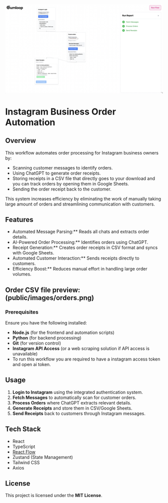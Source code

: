![UI Preview](public/images/demo.png)

# Instagram Business Order Automation

## Overview
This workflow automates order processing for Instagram business owners by:
- Scanning customer messages to identify orders.
- Using ChatGPT to generate order receipts.
- Storing receipts in a CSV file that directly goes to your download and you can track orders by opening them in Google Sheets.
- Sending the order receipt back to the customer.
  

This system increases efficiency by eliminating the work of manually taking large amount of orders and streamlining communication with customers.

## Features
- Automated Message Parsing:** Reads all chats and extracts order details.
- AI-Powered Order Processing:** Identifies orders using ChatGPT.
- Receipt Generation:** Creates order receipts in CSV format and syncs with Google Sheets.
- Automated Customer Interaction:** Sends receipts directly to customers.
- Efficiency Boost:** Reduces manual effort in handling large order volumes.
## Order CSV file preview: (public/images/orders.png)

### Prerequisites
Ensure you have the following installed:
- **Node.js** (for the frontend and automation scripts)
- **Python** (for backend processing)
- **Git** (for version control)
- **Instagram API Access** (or a web scraping solution if API access is unavailable)
- To run this workflow you are required to have a instagram access token and open ai token. 



## Usage
1. **Login to Instagram** using the integrated authentication system.
2. **Fetch Messages** to automatically scan for customer orders.
3. **Process Orders** where ChatGPT extracts relevant details.
4. **Generate Receipts** and store them in CSV/Google Sheets.
5. **Send Receipts** back to customers through Instagram messages.


## Tech Stack

- React
- TypeScript
- [React Flow](https://reactflow.dev/)
- Zustand (State Management)
- Tailwind CSS
- Axios

## License
This project is licensed under the **MIT License**.




